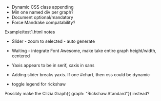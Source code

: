 * Dynamic CSS class appending
* Min one named div per graph?
* Document optional/mandatory
* Force Mandrake compatability?


Example/test1.html notes
* Slider - zoom to selected - auto generate

* Waiting - integrate Font Awesome,  make take entire graph height/width, centered
* Yaxis appears to be in serif, xaxis in sans
* Adding slider breaks yaxis. If one #chart, then css could be dynamic
* toggle legend for rickshaw

Possibly make the Clizia.Graph({ graph: "Rickshaw.Standard"}) instead?

